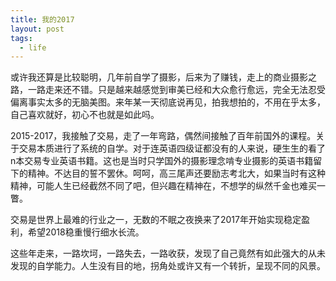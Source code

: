 ```yaml
---
title: 我的2017
layout: post
tags:
  - life
---
```

或许我还算是比较聪明，几年前自学了摄影，后来为了赚钱，走上的商业摄影之路，一路走来还不错。只是越来越感觉到审美已经和大众愈行愈远，完全无法忍受偏离事实太多的无脑美图。来年某一天彻底说再见，拍我想拍的，不用在乎太多，自己喜欢就好，初心不也就是如此吗。

2015-2017，我接触了交易，走了一年弯路，偶然间接触了百年前国外的课程。关于交易本质进行了系统的自学。对于连英语四级证都没有的人来说，硬生生的看了n本交易专业英语书籍。这也是当时只学国外的摄影理念啃专业摄影的英语书籍留下的精神。不达目的誓不罢休。呵呵，高三尾声还要励志考北大，如果当时有这种精神，可能人生已经截然不同了吧，但兴趣在精神在，不想学的纵然千金也难买一瞥。

交易是世界上最难的行业之一，无数的不眠之夜换来了2017年开始实现稳定盈利，希望2018稳重慢行细水长流。

这些年走来，一路坎坷，一路失去，一路收获，发现了自己竟然有如此强大的从未发现的自学能力。人生没有目的地，拐角处或许又有一个转折，呈现不同的风景。


